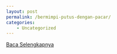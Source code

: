 ```yaml
---
layout: post
permalink: /bermimpi-putus-dengan-pacar/
categories:
    - Uncategorized
---
```


[Baca Selengkapnya](/07)